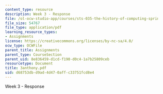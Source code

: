```yaml
---
content_type: resource
description: Week 3 - Response
file: /ol-ocw-studio-app/courses/sts-035-the-history-of-computing-spring-2004/d68753dbd9ad4d470affc33751fcd8e4_3anthony.pdf
file_size: 54767
file_type: application/pdf
learning_resource_types:
- Assignments
license: https://creativecommons.org/licenses/by-nc-sa/4.0/
ocw_type: OCWFile
parent_title: Assignments
parent_type: CourseSection
parent_uid: 8e836459-d1cd-f190-d0c4-1a7b25809ceb
resourcetype: Document
title: 3anthony.pdf
uid: d68753db-d9ad-4d47-0aff-c33751fcd8e4
---
```

Week 3 - Response